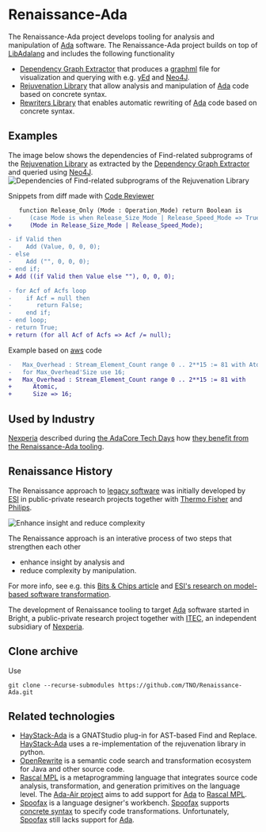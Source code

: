 # Renaissance-Ada
The Renaissance-Ada project develops tooling for analysis and manipulation 
of [Ada](https://en.wikipedia.org/wiki/Ada_(programming_language)) software.
The Renaissance-Ada project builds on top of [LibAdalang](https://adaco.re/libadalang)
and includes the following functionality
* [Dependency Graph Extractor](https://github.com/TNO/Dependency_Graph_Extractor-Ada) 
that produces a [graphml](http://graphml.graphdrawing.org) file for visualization and querying 
with e.g. [yEd](https://www.yworks.com/products/yed) and [Neo4J](https://neo4j.com/).
* [Rejuvenation Library](https://github.com/TNO/Rejuvenation-Ada) that 
allow analysis and manipulation of [Ada](https://en.wikipedia.org/wiki/Ada_(programming_language)) 
code based on concrete syntax.
* [Rewriters Library](https://github.com/TNO/Rewriters-Ada/) that
enables automatic rewriting of [Ada](https://en.wikipedia.org/wiki/Ada_(programming_language))
code based on concrete syntax.

## Examples

The image below shows the dependencies of Find-related subprograms of 
the [Rejuvenation Library](https://github.com/TNO/Rejuvenation-Ada)
as extracted by the [Dependency Graph Extractor](https://github.com/TNO/Dependency_Graph_Extractor-Ada) and 
queried using [Neo4J](https://neo4j.com/).
![Dependencies of Find-related subprograms of the Rejuvenation Library](/doc/Relations_Of_Find.jpg)

Snippets from diff made with [Code Reviewer](https://github.com/TNO/Rewriters-Ada/code_reviewer)
```diff
   function Release_Only (Mode : Operation_Mode) return Boolean is
-     (case Mode is when Release_Size_Mode | Release_Speed_Mode => True, when others => False);
+     (Mode in Release_Size_Mode | Release_Speed_Mode);
```

```diff
- if Valid then
-    Add (Value, 0, 0, 0);
- else
-    Add ("", 0, 0, 0);
- end if;
+ Add ((if Valid then Value else ""), 0, 0, 0);
```

```diff
- for Acf of Acfs loop
-    if Acf = null then
-       return False;
-    end if;
- end loop;
- return True;
+ return (for all Acf of Acfs => Acf /= null);
```

Example based on [aws](https://github.com/AdaCore/aws/blob/7488c0f6f4c593b51e8b61b94d245e2ff4896e33/config/ssl/aws-net-ssl__openssl.adb#L215) code
```diff
-   Max_Overhead : Stream_Element_Count range 0 .. 2**15 := 81 with Atomic;
-   for Max_Overhead'Size use 16;
+   Max_Overhead : Stream_Element_Count range 0 .. 2**15 := 81 with
+      Atomic,
+      Size => 16;
```

## Used by Industry
[Nexperia](https://nexperia.com) described during [the AdaCore Tech Days](https://events.adacore.com/eutechday2021) 
how [they benefit from the Renaissance-Ada tooling](https://www.youtube.com/watch?v=EHrd-9wgALM).

## Renaissance History

The Renaissance approach to [legacy software](https://en.wikipedia.org/wiki/Legacy_code) was initially developed by [ESI](https://esi.nl)
in public-private research projects together with [Thermo Fisher](https://thermofisher.com) and [Philips](http://philips.com).

![Enhance insight and reduce complexity](/doc/enhance-insight-reduce-complexity.jpg)

The Renaissance approach is an interative process of
two steps that strengthen each other
* enhance insight by analysis and 
* reduce complexity by manipulation.

For more info, see e.g. this 
[Bits & Chips article](https://bits-chips.nl/artikel/esi-helps-thermo-fisher-and-philips-grease-their-software-machines)
and [ESI's research on model-based software transformation](https://esi.nl/research/output/methods/model-based-software-transformation).

The development of Renaissance tooling to target [Ada](https://en.wikipedia.org/wiki/Ada_(programming_language)) software
started in Bright, a public-private research project together with [ITEC](https://itecequipment.com), 
an independent subsidiary of [Nexperia](https://nexperia.com).

## Clone archive

Use
```
git clone --recurse-submodules https://github.com/TNO/Renaissance-Ada.git
```

## Related technologies
* [HayStack-Ada](https://github.com/BurritoZz/Haystack-Ada) is a GNATStudio plug-in for AST-based Find and Replace. 
[HayStack-Ada](https://github.com/BurritoZz/Haystack-Ada) uses a re-implementation of the rejuvenation library in python.
* [OpenRewrite](https://docs.openrewrite.org) is a semantic code search and transformation ecosystem for Java and other source code.
* [Rascal MPL](https://www.rascal-mpl.org) is a metaprogramming language that 
integrates source code analysis, transformation, and generation primitives on the language level.
The [Ada-Air project](https://github.com/cwi-swat/ada-air) aims to add support for [Ada](https://en.wikipedia.org/wiki/Ada_(programming_language))
to [Rascal MPL](https://www.rascal-mpl.org).
* [Spoofax](https://spoofax.dev) is a language designer's workbench. [Spoofax](https://spoofax.dev) supports [concrete syntax](https://www.spoofax.dev/howtos/stratego/concrete-syntax) to specify code transformations.
Unfortunately, [Spoofax](https://spoofax.dev) still lacks support for [Ada](https://en.wikipedia.org/wiki/Ada_(programming_language)).
